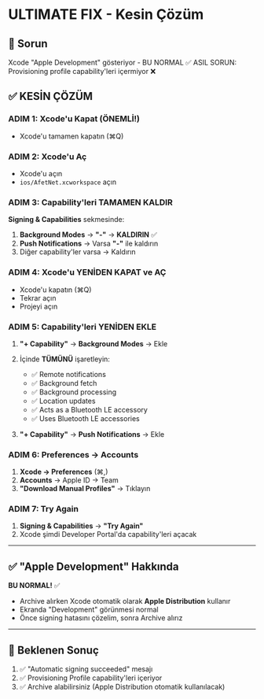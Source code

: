 # ULTIMATE FIX - Kesin Çözüm

## 🔴 Sorun
Xcode "Apple Development" gösteriyor - BU NORMAL ✅
ASIL SORUN: Provisioning profile capability'leri içermiyor ❌

## ✅ KESİN ÇÖZÜM

### ADIM 1: Xcode'u Kapat (ÖNEMLİ!)
- Xcode'u tamamen kapatın (⌘Q)

### ADIM 2: Xcode'u Aç
- Xcode'u açın
- `ios/AfetNet.xcworkspace` açın

### ADIM 3: Capability'leri TAMAMEN KALDIR
**Signing & Capabilities** sekmesinde:
1. **Background Modes** → **"-"** → **KALDIRIN** ✅
2. **Push Notifications** → Varsa **"-"** ile kaldırın
3. Diğer capability'ler varsa → Kaldırın

### ADIM 4: Xcode'u YENİDEN KAPAT ve AÇ
- Xcode'u kapatın (⌘Q)
- Tekrar açın
- Projeyi açın

### ADIM 5: Capability'leri YENİDEN EKLE
1. **"+ Capability"** → **Background Modes** → Ekle
2. İçinde **TÜMÜNÜ** işaretleyin:
   - ✅ Remote notifications
   - ✅ Background fetch
   - ✅ Background processing
   - ✅ Location updates
   - ✅ Acts as a Bluetooth LE accessory
   - ✅ Uses Bluetooth LE accessories

3. **"+ Capability"** → **Push Notifications** → Ekle

### ADIM 6: Preferences → Accounts
1. **Xcode → Preferences** (⌘,)
2. **Accounts** → Apple ID → Team
3. **"Download Manual Profiles"** → Tıklayın

### ADIM 7: Try Again
1. **Signing & Capabilities** → **"Try Again"**
2. Xcode şimdi Developer Portal'da capability'leri açacak

---

## ✅ "Apple Development" Hakkında

**BU NORMAL!** ✅

- Archive alırken Xcode otomatik olarak **Apple Distribution** kullanır
- Ekranda "Development" görünmesi normal
- Önce signing hatasını çözelim, sonra Archive alırız

---

## 🎯 Beklenen Sonuç

1. ✅ "Automatic signing succeeded" mesajı
2. ✅ Provisioning Profile capability'leri içeriyor
3. ✅ Archive alabilirsiniz (Apple Distribution otomatik kullanılacak)

